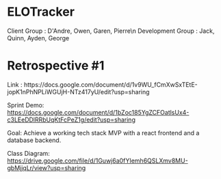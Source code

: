 # ELOTracker
Client Group : D'Andre, Owen, Garen, Pierre\n
Development Group : Jack, Quinn, Ayden, George 
<h1>
Retrospective #1
</h1>
Link : https://docs.google.com/document/d/1v9WU_fCmXwSxTEtE-jopK1nPhNPLiWGUjH-NTz417yU/edit?usp=sharing 

Sprint Demo: https://docs.google.com/document/d/1bZoc185YgZCFOatlsUx4-c3LEeDDlRRbUqKtFcPeZ1g/edit?usp=sharing

Goal: Achieve a working tech stack MVP with a react frontend and a database backend.

Class Diagram: https://drive.google.com/file/d/1Guwj6a0fYIemh6QSLXmv8MU-gbMjjqLr/view?usp=sharing
